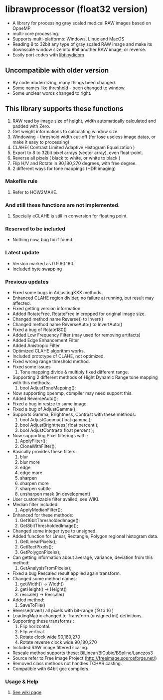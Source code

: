 # librawprocessor (float32 version)
* A library for processing gray scaled medical RAW images based on OpneMP
* multi-core processing.
* Supports multi-platforms: Windows, Linux and MacOS
* Reading 8 to 32bit any type of gray scaled RAW image and make its downscale window size into 8bit another RAW image, or reverse.
* Easily port codes with [libtinydicom](https://github.com/rageworx/libtinydicom)

## Uncompatible with older version
* By code modernizing, many things been changed.
* Some names like threshold - been changed to window.
* Some unclear words changed to right.

## This library supports these functions
 1. RAW read by image size of height, width automatically calculated and padded with Zero.
 1. Get weight informations to calculating window size.
 1. Windowing - threshold width cut-off (for lose useless image datas, or make it easy to processing)
 1. CLAHE( Contrast Limited Adaptive Histogram Equalization )
 1. Export to 8 to 32bit pixel arrays (vector array), even float-point.
 1. Reverse all pixels ( black to white, or white to black )
 1. Flip H/V and Rotate in 90,180,270 degrees, with free degree.
 1. 2 different ways for tone mappings (HDR imaging)

### Makefile rule
 1. Refer to HOW2MAKE.

### And still these functions are not implemented.
 1. Specially eCLAHE is still in conversion for floating point.

### Reserved to be included
* Nothing now, bug fix if found.

### Latest update
* Version marked as 0.9.60.160.
* Included byte swapping

### Previous updates
* Fixed some bugs in AdjustingXXX methods.
* Enhanced CLAHE region divider, no failure at running, but result may affected.
* Fixed getting version information.
* Added RotateFree, RotateFree in cropped for original image size.
* Changed method name Reverse() to Invert()
* Changed method name ReverseAuto() to InvertAuto()
* Fixed a bug of Rotate180()
* Added Low Frequency Filter (may used for removing artifacts)
* Added Edge Enhancement Filter
* Added Anistropic Filter
* Optimized CLAHE algorithm works.
* Included prototype of CLAHE, not optimized.
* Fixed wrong range threshold method.
* Fixed some issues
  1. Tone mapping divide & multiply fixed different range.
* Supporting 2 different methods of Hight Dynamic Range tone mapping with this methods:
  1. bool AdjustToneMapping();
* Now supporting openmp, compiler may need support this.
* Added ReverseAuto();
* Fixed a bug in resize to same image.
* Fixed a bug of AdjustGamma();
* Supports Gamma, Brightness, Contrast with these methods:
  1. bool AdjustGamma( float gamma );
  2. bool AdjustBrightness( float percent );
  3. bool AdjustContrast( float percent );
* Now supporting Pixel filterings with :
  1. ApplyFilter();
  2. CloneWithFilter();
* Basically provides these filters:
  1. blur
  2. blur more
  3. edge
  4. edge more
  5. sharpen
  6. sharpen more
  7. sharpen subtle
  8. unsharpen mask (in development)
* User customizable filter availed, see WIKI.
* Median filter included:
  1. ApplyMedianFilter();
* Enhanced for these methods:
  1. Get16bitThresholdedImage();
  1. Get8bitThresholdedImage();
* Changed some integer type to unsigned.
* Added function for Linear, Rectangle, Polygon regional histogram data.
  1. GetLinearPixels();
  1. GetRectPixels();
  1. GetPolygonPixels();
* Can getting information about average, variance, deviation from this method:
  1. GetAnalysisFromPixels();
* Fixed a bug Rescaled result applied again transform.
* Changed some method names:
  1. getWidth() -> Width()
  1. getHeight() -> Height()
  1. rescale() -> Rescale()
* Added method:
  1. SaveToFile()
* Reverse(Invert) all pixels with bit-range ( 9 to 16 )
* LoadingMatrix changed to Transform (unsigned int) definitions.
* Supporting these transforms :
  1. Flip horizontal.
  1. Flip vertical.
  1. Rotate clock wide 90,180,270
  1. Rotate reverse clock wide 90,180,270
* Included RAW image filtered scaling.
* Rescale method supports these: BiLinear/BiCubic/BSpline/Lanczos3
* Source refer to Free Image Project (http://freeimage.sourceforge.net/)
* Removed class methods not handles TCHAR casting.
* Compatible with 64bit gcc compilers.

### Usage & Help ###
 1. [See wiki page](https://github.com/rageworx/librawprocessor/wiki)
